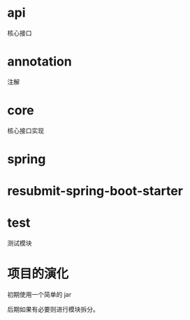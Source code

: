# api

核心接口

# annotation

注解

# core

核心接口实现

# spring

# resubmit-spring-boot-starter

# test

测试模块

# 项目的演化

初期使用一个简单的 jar

后期如果有必要则进行模块拆分。